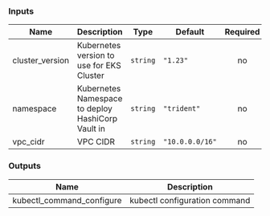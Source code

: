<!-- BEGIN_TF_DOCS -->
### Inputs

| Name | Description | Type | Default | Required |
|------|-------------|------|---------|:--------:|
| cluster_version | Kubernetes version to use for EKS Cluster | `string` | `"1.23"` | no |
| namespace | Kubernetes Namespace to deploy HashiCorp Vault in | `string` | `"trident"` | no |
| vpc_cidr | VPC CIDR | `string` | `"10.0.0.0/16"` | no |

### Outputs

| Name | Description |
|------|-------------|
| kubectl_command_configure | kubectl configuration command |
<!-- END_TF_DOCS -->